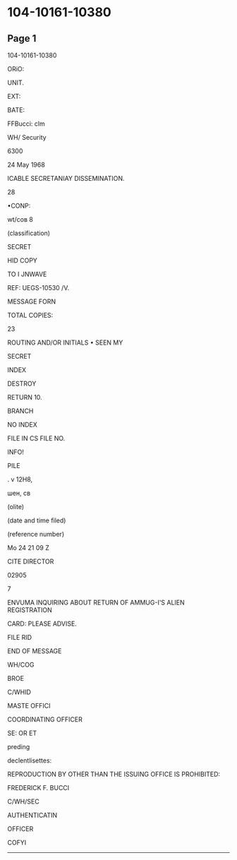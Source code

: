 # 104-10161-10380

## Page 1

104-10161-10380

ORiO:

UNIT.

EXT:

BATE:

FFBucci: clm

WH/ Security

6300

24 May 1968

ICABLE SECRETANIAY DISSEMINATION.

28

•CONP:

wt/cов 8

(classification)

SECRET

HID COPY

TO I JNWAVE

REF: UEGS-10530 /V.

MESSAGE FORN

TOTAL COPIES:

23

ROUTING AND/OR INITIALS • SEEN MY

SECRET

INDEX

DESTROY

RETURN 10.

BRANCH

NO INDEX

FILE IN CS FILE NO.

INFO!

PILE

. v 12H8,

шен, св

(olite)

(date and time filed)

(reference number)

Mo 24 21 09 Z

CITE DIRECTOR

02905

7

ENVUMA INQUIRING ABOUT RETURN OF AMMUG-I'S ALIEN REGISTRATION

CARD: PLEASE ADVISE.

FILE RID

END OF MESSAGE

WH/COG

BROE

C/WHID

MASTE OFFICI

COORDINATING OFFICER

SE: OR ET

preding

declentlisettes:

REPRODUCTION BY OTHER THAN THE ISSUING OFFICE IS PROHIBITED:

FREDERICK F. BUCCI

C/WH/SEC

AUTHENTICATIN

OFFICER

COFYI

---

